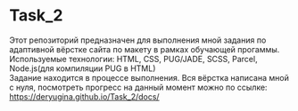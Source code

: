 # Task_2  
  Этот репозиторий предназначен для выполнения мной задания по адаптивной вёрстке сайта по макету в рамках обучающей прогаммы.  
  Используемые технологии: HTML, CSS, PUG/JADE, SCSS, Parcel, Node.js(для компиляции PUG в HTML)  
  Задание находится в процессе выполнения. 
  Вся вёрстка написана мной с нуля, посмотреть прогресс на данный момент можно по ссылке:  
  https://deryugina.github.io/Task_2/docs/
